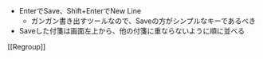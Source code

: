 
- EnterでSave、Shift+EnterでNew Line
    - ガンガン書き出すツールなので、Saveの方がシンプルなキーであるべき
- Saveした付箋は画面左上から、他の付箋に重ならないように順に並べる

[[Regroup]]
